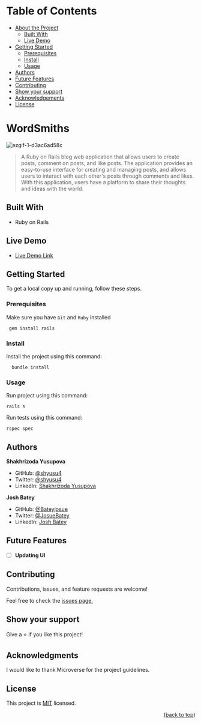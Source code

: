 <a name="readme-top"></a>
# Table of Contents

- [About the Project](#about-project)
  - [Built With](#built-with)
  - [Live Demo](#live-demo)
- [Getting Started](#getting-started)
  - [Prerequisites](#prerequisites)
  - [Install](#install)
  - [Usage](#usage)
- [Authors](#authors)
- [Future Features](#future-features)
- [Contributing](#contributing)
- [Show your support](#support)
- [Acknowledgements](#acknowledgements)
- [License](#license)

# WordSmiths <a name="about-project"></a>

![ezgif-1-d3ac6ad58c](https://user-images.githubusercontent.com/106587342/218711844-a5f6d236-e055-44da-b920-98019e66502f.gif)

  
> A Ruby on Rails blog web application that allows users to create posts, comment on posts, and like posts. The application provides an easy-to-use interface for creating and managing posts, and allows users to interact with each other's posts through comments and likes. With this application, users have a platform to share their thoughts and ideas with the world.

## Built With <a name="built-with"></a>

- Ruby on Rails

## Live Demo <a name="live-demo"></a>

- [Live Demo Link]()

## Getting Started <a name="getting-started"></a>

To get a local copy up and running, follow these steps.

### Prerequisites <a name="prerequisites"></a>

Make sure you have `Git` and `Ruby` installed
```
 gem install rails
```

### Install <a name="install"></a>

Install the project using this command:

```
  bundle install
```

### Usage <a name="usage"></a>

Run project using this command:

```
rails s
```

Run tests using this command:
```
rspec spec
```

## Authors <a name="authors"></a>

**Shakhrizoda Yusupova**

- GitHub: [@shyusu4](https://github.com/shyusu4)
- Twitter: [@shyusu4](https://twitter.com/shyusu4)
- LinkedIn: [Shakhrizoda Yusupova](https://www.linkedin.com/in/shyusu4/)

**Josh Batey**

- GitHub: [@Bateyjosue](https://github.com/Bateyjosue)
- Twitter: [@JosueBatey](https://twitter.com/JosueBatey)
- LinkedIn: [Josh Batey](https://www.linkedin.com/in/josue-ishara/)

## Future Features <a name="future-features"></a>

- [ ] **Updating UI**

## Contributing <a name="contributing"></a>

Contributions, issues, and feature requests are welcome!

Feel free to check the [issues page.](https://github.com/shyusu4/Blog-App/issues)

## Show your support <a name="support"></a>

Give a ⭐️ if you like this project!

## Acknowledgments <a name="acknowledgements"></a>

I would like to thank Microverse for the project guidelines.

## License <a name="license"></a>

This project is [MIT]() licensed.

<p align="right">(<a href="#readme-top">back to top</a>)</p>
